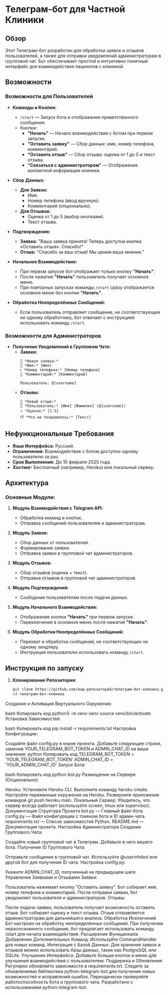 # Телеграм-бот для Частной Клиники

## Обзор

Этот Телеграм-бот разработан для обработки заявок и отзывов пользователей, а также для отправки уведомлений администраторам в групповой чат. Бот обеспечивает простой и интуитивно понятный интерфейс для взаимодействия пациентов с клиникой.

## Возможности

### Возможности для Пользователей

- **Команды и Кнопки:**
  - `/start` — Запуск бота и отображение приветственного сообщения.
  - Кнопки:
    - **"Начать"** — Начало взаимодействия с ботом при первом запуске.
    - **"Оставить заявку"** — Сбор данных: имя, номер телефона, комментарий.
    - **"Оставить отзыв"** — Сбор отзыва: оценка от 1 до 5 и текст отзыва.
    - **"Связаться с администратором"** — Отображение контактной информации клиники.

- **Сбор Данных:**
  - **Для Заявок:**
    - Имя.
    - Номер телефона (ввод вручную).
    - Комментарий (опционально).
  - **Для Отзывов:**
    - Оценка от 1 до 5 (выбор кнопками).
    - Текст отзыва.

- **Подтверждения:**
  - **Заявка:** "Ваша заявка принята! Теперь доступна кнопка «Оставить отзыв». Спасибо!"
  - **Отзыв:** "Спасибо за ваш отзыв! Мы ценим ваше мнение."

- **Начальное Взаимодействие:**
  - При первом запуске бот отображает только кнопку **"Начать"**.
  - После нажатия **"Начать"** пользователь получает основное меню.
  - При повторных запусках команды `/start` сразу отображается основное меню без кнопки **"Начать"**.

- **Обработка Неопределённых Сообщений:**
  - Если пользователь отправляет сообщение, не соответствующее ни одному обработчику, бот отвечает с инструкцией использовать команду `/start`.

### Возможности для Администраторов

- **Получение Уведомлений в Групповом Чате:**
  - **Заявки:**
    ```
    📝 *Новая заявка:*
    👤 *Имя:* [Имя]
    📞 *Номер телефона:* [Номер телефона]
    💬 *Комментарий:* [Комментарий]
    
    Пользователь: @[username]
    ```
  - **Отзывы:**
    ```
    📝 *Новый отзыв:*
    👤 *Пользователь:* [Имя] [Фамилия] (@[username])
    ⭐ *Оценка:* [1-5]
    👎 *Что не понравилось:* [Текст]
    ```

## Нефункциональные Требования

- **Язык Интерфейса:** Русский.
- **Ограничения:** Взаимодействие с ботом доступно одному пользователю за раз.
- **Срок Выполнения:** До 10 февраля 2025 года.
- **Хостинг:** Бесплатный (например, Heroku) или локальный сервер.

## Архитектура

### Основные Модули:

1. **Модуль Взаимодействия с Telegram API:**
   - Обработка команд и кнопок.
   - Отправка сообщений пользователям и администраторам.

2. **Модуль Заявок:**
   - Сбор данных от пользователей.
   - Формирование заявки.
   - Отправка заявки в групповой чат администраторов.

3. **Модуль Отзывов:**
   - Сбор отзывов (оценка + текст).
   - Отправка отзывов в групповой чат администраторов.

4. **Модуль Подтверждений:**
   - Сообщения пользователям после подачи данных.

5. **Модуль Начального Взаимодействия:**
   - Отображение кнопки **"Начать"** при первом запуске.
   - Переключение в основное меню после нажатия **"Начать"**.

6. **Модуль Обработки Неопределённых Сообщений:**
   - Перехват и обработка сообщений, не соответствующих ни одному хендлеру.
   - Инструкция пользователю использовать команду `/start`.

## Инструкция по запуску

1. **Клонирование Репозитория:**
   ```bash
   git clone https://github.com/ваш-репозиторий/телеграм-бот-клиника.git
   cd телеграм-бот-клиника
Создание и Активация Виртуального Окружения:

bash
Копировать код
python3 -m venv venv
source venv/bin/activate
Установка Зависимостей:

bash
Копировать код
pip install -r requirements.txt
Настройка Конфигурации:

Создайте файл config.py в корне проекта.
Добавьте следующие строки, заменив YOUR_TELEGRAM_BOT_TOKEN и ADMIN_CHAT_ID на ваши значения:
python
Копировать код
TELEGRAM_BOT_TOKEN = 'YOUR_TELEGRAM_BOT_TOKEN'
ADMIN_CHAT_ID = 'YOUR_ADMIN_CHAT_ID'
Запуск Бота:

bash
Копировать код
python bot.py
Размещение на Сервере (Опционально):

Heroku:
Установите Heroku CLI.
Выполните команду heroku create.
Настройте переменные окружения на Heroku.
Разверните приложение командой git push heroku main.
Локальный Сервер:
Убедитесь, что сервер всегда работает (используйте screen, tmux или supervisor).
Документация
Структура Проекта
bot.py — Главный файл бота.
config.py — Файл конфигурации с токеном бота и ID админ-чата.
requirements.txt — Список зависимостей Python.
README.md — Документация проекта.
Настройка Администратора
Создание Группового Чата:

Создайте новый групповой чат в Телеграм.
Добавьте в него вашего бота.
Получение ID Группового Чата:

Отправьте сообщение в групповой чат.
Используйте @userinfobot или другой бот для получения ID чата.
Настройка config.py:

Укажите ADMIN_CHAT_ID, полученный на предыдущем шаге.
Управление Заявками и Отзывами
Заявки:

Пользователь нажимает кнопку "Оставить заявку".
Бот собирает имя, номер телефона и комментарий.
После отправки заявки, бот уведомляет пользователя и администраторов.
Отзывы:

После подачи заявки, пользователь получает возможность оставить отзыв.
Бот собирает оценку и текст отзыва.
Отзыв отправляется администраторам для дальнейшего анализа.
Обработка Исключений
Бот настроен на обработку неопределённых сообщений.
При получении нераспознанного сообщения, бот предлагает использовать команду /start для начала взаимодействия.
Расширение Функционала
Добавление Дополнительных Команд:
Используйте CommandHandler для новых команд.
Интеграция с Базой Данных:
Для хранения заявок и отзывов можно использовать базы данных, такие как PostgreSQL или SQLite.
Улучшение Интерфейса:
Добавьте больше кнопок и меню для улучшения взаимодействия с пользователем.
Поддержка и Обновления
Регулярно обновляйте зависимости в requirements.txt.
Следите за обновлениями библиотеки python-telegram-bot для получения новых возможностей и исправлений ошибок.
Периодически проверяйте работоспособность бота и группового чата.
Разработано с использованием python-telegram-bot.